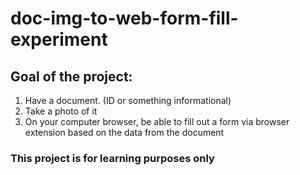 # doc-img-to-web-form-fill-experiment

## Goal of the project:

1. Have a document. (ID or something informational)
2. Take a photo of it
3. On your computer browser, be able to fill out a form via browser extension based on the data from the document

### This project is for learning purposes only
